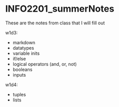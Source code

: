 # INFO2201_summerNotes
These are the notes from class that I will fill out


w1d3: 
- markdown
- datatypes
- variable inits
- if/else
- logical operators (and, or, not)
- booleans
- inputs

w1d4: 
- tuples
- lists
